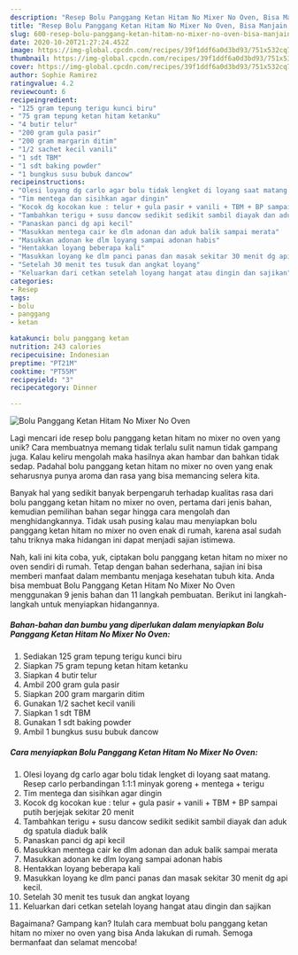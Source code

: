 ```yaml
---
description: "Resep Bolu Panggang Ketan Hitam No Mixer No Oven, Bisa Manjain Lidah"
title: "Resep Bolu Panggang Ketan Hitam No Mixer No Oven, Bisa Manjain Lidah"
slug: 600-resep-bolu-panggang-ketan-hitam-no-mixer-no-oven-bisa-manjain-lidah
date: 2020-10-20T21:27:24.452Z
image: https://img-global.cpcdn.com/recipes/39f1ddf6a0d3bd93/751x532cq70/bolu-panggang-ketan-hitam-no-mixer-no-oven-foto-resep-utama.jpg
thumbnail: https://img-global.cpcdn.com/recipes/39f1ddf6a0d3bd93/751x532cq70/bolu-panggang-ketan-hitam-no-mixer-no-oven-foto-resep-utama.jpg
cover: https://img-global.cpcdn.com/recipes/39f1ddf6a0d3bd93/751x532cq70/bolu-panggang-ketan-hitam-no-mixer-no-oven-foto-resep-utama.jpg
author: Sophie Ramirez
ratingvalue: 4.2
reviewcount: 6
recipeingredient:
- "125 gram tepung terigu kunci biru"
- "75 gram tepung ketan hitam ketanku"
- "4 butir telur"
- "200 gram gula pasir"
- "200 gram margarin ditim"
- "1/2 sachet kecil vanili"
- "1 sdt TBM"
- "1 sdt baking powder"
- "1 bungkus susu bubuk dancow"
recipeinstructions:
- "Olesi loyang dg carlo agar bolu tidak lengket di loyang saat matang. Resep carlo perbandingan 1:1:1 minyak goreng + mentega + terigu"
- "Tim mentega dan sisihkan agar dingin"
- "Kocok dg kocokan kue : telur + gula pasir + vanili + TBM + BP sampai putih berjejak sekitar 20 menit"
- "Tambahkan terigu + susu dancow sedikit sedikit sambil diayak dan aduk dg spatula diaduk balik"
- "Panaskan panci dg api kecil"
- "Masukkan mentega cair ke dlm adonan dan aduk balik sampai merata"
- "Masukkan adonan ke dlm loyang sampai adonan habis"
- "Hentakkan loyang beberapa kali"
- "Masukkan loyang ke dlm panci panas dan masak sekitar 30 menit dg api kecil."
- "Setelah 30 menit tes tusuk dan angkat loyang"
- "Keluarkan dari cetkan setelah loyang hangat atau dingin dan sajikan"
categories:
- Resep
tags:
- bolu
- panggang
- ketan

katakunci: bolu panggang ketan 
nutrition: 243 calories
recipecuisine: Indonesian
preptime: "PT21M"
cooktime: "PT55M"
recipeyield: "3"
recipecategory: Dinner

---
```



![Bolu Panggang Ketan Hitam No Mixer No Oven](https://img-global.cpcdn.com/recipes/39f1ddf6a0d3bd93/751x532cq70/bolu-panggang-ketan-hitam-no-mixer-no-oven-foto-resep-utama.jpg)

Lagi mencari ide resep bolu panggang ketan hitam no mixer no oven yang unik? Cara membuatnya memang tidak terlalu sulit namun tidak gampang juga. Kalau keliru mengolah maka hasilnya akan hambar dan bahkan tidak sedap. Padahal bolu panggang ketan hitam no mixer no oven yang enak seharusnya punya aroma dan rasa yang bisa memancing selera kita.



Banyak hal yang sedikit banyak berpengaruh terhadap kualitas rasa dari bolu panggang ketan hitam no mixer no oven, pertama dari jenis bahan, kemudian pemilihan bahan segar hingga cara mengolah dan menghidangkannya. Tidak usah pusing kalau mau menyiapkan bolu panggang ketan hitam no mixer no oven enak di rumah, karena asal sudah tahu triknya maka hidangan ini dapat menjadi sajian istimewa.


Nah, kali ini kita coba, yuk, ciptakan bolu panggang ketan hitam no mixer no oven sendiri di rumah. Tetap dengan bahan sederhana, sajian ini bisa memberi manfaat dalam membantu menjaga kesehatan tubuh kita. Anda bisa membuat Bolu Panggang Ketan Hitam No Mixer No Oven menggunakan 9 jenis bahan dan 11 langkah pembuatan. Berikut ini langkah-langkah untuk menyiapkan hidangannya.

<!--inarticleads1-->

##### Bahan-bahan dan bumbu yang diperlukan dalam menyiapkan Bolu Panggang Ketan Hitam No Mixer No Oven:

1. Sediakan 125 gram tepung terigu kunci biru
1. Siapkan 75 gram tepung ketan hitam ketanku
1. Siapkan 4 butir telur
1. Ambil 200 gram gula pasir
1. Siapkan 200 gram margarin ditim
1. Gunakan 1/2 sachet kecil vanili
1. Siapkan 1 sdt TBM
1. Gunakan 1 sdt baking powder
1. Ambil 1 bungkus susu bubuk dancow




<!--inarticleads2-->

##### Cara menyiapkan Bolu Panggang Ketan Hitam No Mixer No Oven:

1. Olesi loyang dg carlo agar bolu tidak lengket di loyang saat matang. Resep carlo perbandingan 1:1:1 minyak goreng + mentega + terigu
1. Tim mentega dan sisihkan agar dingin
1. Kocok dg kocokan kue : telur + gula pasir + vanili + TBM + BP sampai putih berjejak sekitar 20 menit
1. Tambahkan terigu + susu dancow sedikit sedikit sambil diayak dan aduk dg spatula diaduk balik
1. Panaskan panci dg api kecil
1. Masukkan mentega cair ke dlm adonan dan aduk balik sampai merata
1. Masukkan adonan ke dlm loyang sampai adonan habis
1. Hentakkan loyang beberapa kali
1. Masukkan loyang ke dlm panci panas dan masak sekitar 30 menit dg api kecil.
1. Setelah 30 menit tes tusuk dan angkat loyang
1. Keluarkan dari cetkan setelah loyang hangat atau dingin dan sajikan




Bagaimana? Gampang kan? Itulah cara membuat bolu panggang ketan hitam no mixer no oven yang bisa Anda lakukan di rumah. Semoga bermanfaat dan selamat mencoba!
